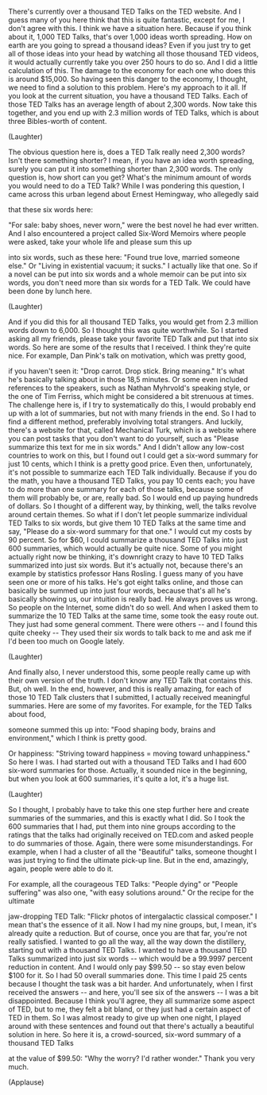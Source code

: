 
There&#39;s currently over a thousand
TED Talks on the TED website.
And I guess many of you here
think that this is quite fantastic,
except for me, I don&#39;t agree with this.
I think we have a situation here.
Because if you think about it,
1,000 TED Talks,
that&#39;s over 1,000 ideas worth spreading.
How on earth are you going
to spread a thousand ideas?
Even if you just try
to get all of those ideas into your head
by watching all those thousand TED videos,
it would actually currently take you
over 250 hours to do so.
And I did a little calculation of this.
The damage to the economy for each one
who does this is around $15,000.
So having seen this danger to the economy,
I thought, we need to find
a solution to this problem.
Here&#39;s my approach to it all.
If you look at the current situation,
you have a thousand TED Talks.
Each of those TED Talks has
an average length of about 2,300 words.
Now take this together, and you end up
with 2.3 million words of TED Talks,
which is about
three Bibles-worth of content.

(Laughter)

The obvious question here is,
does a TED Talk really need 2,300 words?
Isn&#39;t there something shorter?
I mean, if you have
an idea worth spreading,
surely you can put it
into something shorter than 2,300 words.
The only question is,
how short can you get?
What&#39;s the minimum amount of words
you would need to do a TED Talk?
While I was pondering this question,
I came across this urban legend
about Ernest Hemingway,
who allegedly said

that these six words here:

&quot;For sale: baby shoes, never worn,&quot;
were the best novel he had ever written.
And I also encountered a project
called Six-Word Memoirs
where people were asked,
take your whole life
and please sum this up

into six words, such as these here:
&quot;Found true love, married someone else.&quot;
Or &quot;Living in existential
vacuum; it sucks.&quot;
I actually like that one.
So if a novel can be put into six words
and a whole memoir can be put
into six words,
you don&#39;t need more than six
words for a TED Talk.
We could have been done by lunch here.

(Laughter)

And if you did this
for all thousand TED Talks,
you would get from 2.3 million
words down to 6,000.
So I thought this was quite worthwhile.
So I started asking all my friends,
please take your favorite TED Talk
and put that into six words.
So here are some of the results
that I received.
I think they&#39;re quite nice.
For example, Dan Pink&#39;s talk
on motivation, which was pretty good,

if you haven&#39;t seen it:
&quot;Drop carrot. Drop stick. Bring meaning.&quot;
It&#39;s what he&#39;s basically talking about
in those 18,5 minutes.
Or some even included references
to the speakers,
such as Nathan Myhrvold&#39;s speaking style,
or the one of Tim Ferriss,
which might be considered
a bit strenuous at times.
The challenge here is,
if I try to systematically do this,
I would probably end up
with a lot of summaries,
but not with many friends in the end.
So I had to find a different method,
preferably involving total strangers.
And luckily, there&#39;s a website for that,
called Mechanical Turk,
which is a website
where you can post tasks
that you don&#39;t want to do yourself,
such as &quot;Please summarize this text
for me in six words.&quot;
And I didn&#39;t allow any low-cost
countries to work on this,
but I found out I could get
a six-word summary for just 10 cents,
which I think is a pretty good price.
Even then, unfortunately,
it&#39;s not possible to summarize
each TED Talk individually.
Because if you do the math,
you have a thousand TED Talks,
you pay 10 cents each;
you have to do more than one summary
for each of those talks,
because some of them will probably
be, or are, really bad.
So I would end up paying
hundreds of dollars.
So I thought of a different way,
by thinking, well, the talks
revolve around certain themes.
So what if I don&#39;t let people summarize
individual TED Talks to six words,
but give them 10 TED Talks
at the same time
and say, &quot;Please do a six-word
summary for that one.&quot;
I would cut my costs by 90 percent.
So for $60,
I could summarize a thousand TED Talks
into just 600 summaries,
which would actually be quite nice.
Some of you might actually
right now be thinking,
it&#39;s downright crazy to have 10 TED Talks
summarized into just six words.
But it&#39;s actually not,
because there&#39;s an example
by statistics professor Hans Rosling.
I guess many of you have seen
one or more of his talks.
He&#39;s got eight talks online,
and those can basically be summed up
into just four words,
because that&#39;s all he&#39;s basically
showing us, our intuition is really bad.
He always proves us wrong.
So people on the Internet,
some didn&#39;t do so well.
And when I asked them to summarize
the 10 TED Talks at the same time,
some took the easy route out.
They just had some general comment.
There were others --
and I found this quite cheeky --
They used their six words
to talk back to me
and ask me if I&#39;d been too much
on Google lately.

(Laughter)

And finally also, I never understood this,
some people really came up
with their own version of the truth.
I don&#39;t know any TED Talk
that contains this.
But, oh well.
In the end, however,
and this is really amazing,
for each of those 10 TED Talk
clusters that I submitted,
I actually received meaningful summaries.
Here are some of my favorites.
For example, for the TED Talks about food,

someone summed this up into: &quot;Food shaping
body, brains and environment,&quot;
which I think is pretty good.

Or happiness: &quot;Striving toward happiness =
moving toward unhappiness.&quot;
So here I was.
I had started out
with a thousand TED Talks
and I had 600 six-word
summaries for those.
Actually, it sounded nice
in the beginning,
but when you look at 600 summaries,
it&#39;s quite a lot, it&#39;s a huge list.

(Laughter)

So I thought, I probably have
to take this one step further here
and create summaries of the summaries,
and this is exactly what I did.
So I took the 600 summaries that I had,
put them into nine groups
according to the ratings that the talks
had originally received on TED.com
and asked people to do summaries of those.
Again, there were some misunderstandings.
For example, when I had a cluster
of all the &quot;Beautiful&quot; talks,
someone thought I was just trying
to find the ultimate pick-up line.
But in the end, amazingly,
again, people were able to do it.

For example, all the courageous TED Talks:
&quot;People dying&quot; or &quot;People
suffering&quot; was also one,
&quot;with easy solutions around.&quot;
Or the recipe for the ultimate

jaw-dropping TED Talk:
&quot;Flickr photos of intergalactic
classical composer.&quot;
I mean that&#39;s the essence of it all.
Now I had my nine groups, but, I mean,
it&#39;s already quite a reduction.
But of course, once you are that far,
you&#39;re not really satisfied.
I wanted to go all the way,
all the way down the distillery,
starting out with a thousand TED Talks.
I wanted to have a thousand TED Talks
summarized into just six words --
which would be a 99.9997 percent
reduction in content.
And I would only pay $99.50 --
so stay even below $100 for it.
So I had 50 overall summaries done.
This time I paid 25 cents
because I thought the task
was a bit harder.
And unfortunately,
when I first received the answers --
and here, you&#39;ll see six of the answers --
I was a bit disappointed.
Because I think you&#39;ll agree,
they all summarize some aspect of TED,
but to me, they felt a bit bland,
or they just had
a certain aspect of TED in them.
So I was almost ready to give up
when one night, I played around
with these sentences
and found out that there&#39;s actually
a beautiful solution in here.
So here it is,
a crowd-sourced, six-word
summary of a thousand TED Talks

at the value of $99.50:
&quot;Why the worry? I&#39;d rather wonder.&quot;
Thank you very much.

(Applause)

